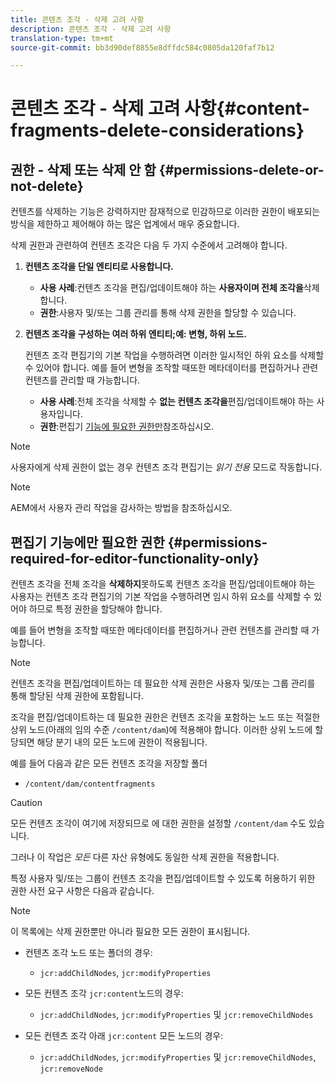 ```yaml
---
title: 콘텐츠 조각 - 삭제 고려 사항
description: 콘텐츠 조각 - 삭제 고려 사항
translation-type: tm+mt
source-git-commit: bb3d90def8855e8dffdc584c0805da120faf7b12

---
```



# 콘텐츠 조각 - 삭제 고려 사항{#content-fragments-delete-considerations}

## 권한 - 삭제 또는 삭제 안 함 {#permissions-delete-or-not-delete}

컨텐츠를 삭제하는 기능은 강력하지만 잠재적으로 민감하므로 이러한 권한이 배포되는 방식을 제한하고 제어해야 하는 많은 업계에서 매우 중요합니다.

삭제 권한과 관련하여 컨텐츠 조각은 다음 두 가지 수준에서 고려해야 합니다.

1. **컨텐츠 조각을 단일 엔티티로 사용합니다.**

   * **사용 사례**:컨텐츠 조각을 편집/업데이트해야 하는 **사용자이며 전체 조각을**&#x200B;삭제합니다.
   * **권한**:사용자 및/또는 그룹 관리를 통해 삭제 권한을 할당할 수 있습니다. <!-- The [Delete](/help/sites-administering/security.md#actions) permission can be [assigned through User and/or Group Management](/help/sites-administering/security.md#managing-permissions). -->

2. **컨텐츠 조각을 구성하는 여러 하위 엔티티;예: 변형, 하위 노드.**

   컨텐츠 조각 편집기의 기본 작업을 수행하려면 이러한 일시적인 하위 요소를 삭제할 수 있어야 합니다. 예를 들어 변형을 조작할 때또한 메타데이터를 편집하거나 관련 컨텐츠를 관리할 때 가능합니다.

   * **사용 사례**:전체 조각을 삭제할 수 **없는 컨텐츠 조각을**&#x200B;편집/업데이트해야 하는 사용자입니다.
   * **권한**:편집기 [기능에 필요한 권한만](#permissions-required-for-editor-functionality-only)참조하십시오.

>[!NOTE]
>
>사용자에게 삭제 권한이 없는 경우 컨텐츠 조각 편집기는 *읽기 전용* 모드로 작동합니다. <!-- When a user does not have any [Delete](/help/sites-administering/security.md#actions) permissions, the Content Fragment editor operates in *read-only* mode. -->

>[!NOTE]
>
>AEM에서 사용자 관리 작업을 감사하는 방법을 참조하십시오. <!-- See also [How to Audit User Management Operations in AEM](/help/sites-administering/audit-user-management-operations.md). -->

## 편집기 기능에만 필요한 권한 {#permissions-required-for-editor-functionality-only}

컨텐츠 조각을 전체 조각을 **삭제하지**&#x200B;못하도록 컨텐츠 조각을 편집/업데이트해야 하는 사용자는 컨텐츠 조각 편집기의 기본 작업을 수행하려면 임시 하위 요소를 삭제할 수 있어야 하므로 특정 권한을 할당해야 합니다.

예를 들어 변형을 조작할 때또한 메타데이터를 편집하거나 관련 컨텐츠를 관리할 때 가능합니다.

>[!NOTE]
>
>컨텐츠 조각을 편집/업데이트하는 데 필요한 삭제 권한은 사용자 및/또는 그룹 관리를 통해 할당된 삭제 권한에 포함됩니다. <!-- The delete permissions, required to edit/update a Content Fragment, are included in the Delete permission [assigned through User and/or Group Management](/help/sites-administering/security.md#managing-permissions). -->

조각을 편집/업데이트하는 데 필요한 권한은 컨텐츠 조각을 포함하는 노드 또는 적절한 상위 노드(아래의 임의 수준 `/content/dam`)에 적용해야 합니다. 이러한 상위 노드에 할당되면 해당 분기 내의 모든 노드에 권한이 적용됩니다.

예를 들어 다음과 같은 모든 컨텐츠 조각을 저장할 폴더

* `/content/dam/contentfragments`

>[!CAUTION]
>
>모든 컨텐츠 조각이 여기에 저장되므로 에 대한 권한을 설정할 `/content/dam` 수도 있습니다.
>
>그러나 이 작업은 *모든* 다른 자산 유형에도 동일한 삭제 권한을 적용합니다.

특정 사용자 및/또는 그룹이 컨텐츠 조각을 편집/업데이트할 수 있도록 허용하기 위한 권한 사전 요구 사항은 다음과 같습니다.

>[!NOTE]
>
>이 목록에는 삭제 권한뿐만 아니라 필요한 모든 권한이 표시됩니다.

* 컨텐츠 조각 노드 또는 폴더의 경우:

   * `jcr:addChildNodes`, `jcr:modifyProperties`

* 모든 컨텐츠 조각 `jcr:content`노드의 경우:

   * `jcr:addChildNodes`, `jcr:modifyProperties` 및 `jcr:removeChildNodes`

* 모든 컨텐츠 조각 아래 `jcr:content` 모든 노드의 경우:

   * `jcr:addChildNodes`, `jcr:modifyProperties` 및 `jcr:removeChildNodes`, `jcr:removeNode`

<!-- There is no CRXDE Lite -->

<!--
These `remove` privileges must be [administered using Access Control Lists, within CRXDE Lite](/help/sites-administering/user-group-ac-admin.md#access-right-management). 

The `add` and `modify` privileges can also be administered in CRXDE Lite, or using the User Management console.

For example, the definition of the `remove` privileges for a group `content-authors-no-delete`:

![cf-delete-03](assets/cf-delete-03.png)
-->
